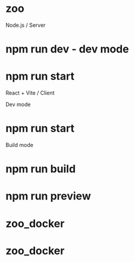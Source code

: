 # zoo
Node.js / Server

# npm run dev - dev mode

# npm run start

React + Vite /  Client

Dev mode
# npm run start

Build mode
# npm run build
# npm run preview
# zoo_docker
# zoo_docker
